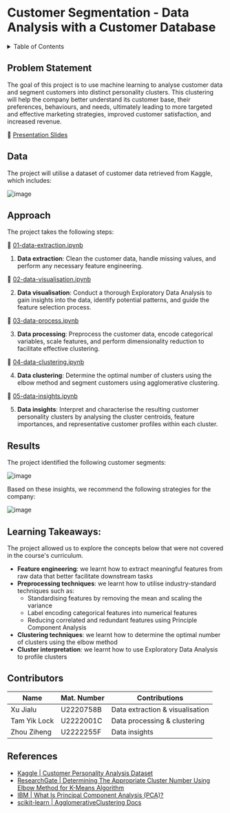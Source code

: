 # Customer Segmentation - Data Analysis with a Customer Database

<details>
  <summary>Table of Contents</summary>
  <ol>
    <li><a href="#problem-statement">Problem Statement</a></li>
    <li><a href="#data">Data</a></li>
    <li><a href="#approach">Approach</a></li>
    <li><a href="#results">Results</a></li>
    <li><a href="#learning-takeaways">Learning Takeaways</a></li>
    <li><a href="#contributors">Contributors</a></li>
    <li><a href="#references">References</a></li>
  </ol>
</details>

## Problem Statement

The goal of this project is to use machine learning to analyse customer data and segment customers into distinct personality clusters. This clustering will help the company better understand its customer base, their preferences, behaviours, and needs, ultimately leading to more targeted and effective marketing strategies, improved customer satisfaction, and increased revenue.

📃 [Presentation Slides](/assets/slides.pdf)

## Data

The project will utilise a dataset of customer data retrieved from Kaggle, which includes:

![image](https://github.com/3nityR/dsai-fcsc-g7/assets/86993236/7db408ff-a46e-4154-a1a0-1281a1594797)

## Approach

The project takes the following steps:

📃 [01-data-extraction.ipynb](/01-data-extraction.ipynb)

1. **Data extraction**: Clean the customer data, handle missing values, and perform any necessary feature engineering.

📃 [02-data-visualisation.ipynb](/02-data-visualisation.ipynb.ipynb)

2. **Data visualisation**: Conduct a thorough Exploratory Data Analysis to gain insights into the data, identify potential patterns, and guide the feature selection process.

📃 [03-data-process.ipynb](/03-data-processing.ipynb)

3. **Data processing**: Preprocess the customer data, encode categorical variables, scale features, and perform dimensionality reduction to facilitate effective clustering.

📃 [04-data-clustering.ipynb](/04-data-clustering.ipynb)

4. **Data clustering**: Determine the optimal number of clusters using the elbow method and segment customers using agglomerative clustering.

📃 [05-data-insights.ipynb](/05-data-insights.ipynb)

5. **Data insights**: Interpret and characterise the resulting customer personality clusters by analysing the cluster centroids, feature importances, and representative customer profiles within each cluster.

## Results

The project identified the following customer segments:

![image](https://github.com/3nityR/dsai-fcsc-g7/assets/86993236/5e92f66d-c3fa-4967-8350-fb2aeed61099)

Based on these insights, we recommend the following strategies for the company:

![image](https://github.com/3nityR/dsai-fcsc-g7/assets/86993236/9b7784be-3a33-463c-a229-d3bddea3c8c8)

## Learning Takeaways:

The project allowed us to explore the concepts below that were not covered in the course's curriculum.

- **Feature engineering**: we learnt how to extract meaningful features from raw data that better facilitate downstream tasks
- **Preprocessing techniques**: we learnt how to utilise industry-standard techniques such as:
  - Standardising features by removing the mean and scaling the variance
  - Label encoding categorical features into numerical features
  - Reducing correlated and redundant features using Principle Component Analysis
- **Clustering techniques**: we learnt how to determine the optimal number of clusters using the elbow method
- **Cluster interpretation**: we learnt how to use Exploratory Data Analysis to profile clusters

## Contributors

| Name         | Mat. Number | Contributions                   |
| ------------ | ----------- | ------------------------------- |
| Xu Jialu     | U2220758B   | Data extraction & visualisation |
| Tam Yik Lock | U2222001C   | Data processing & clustering    |
| Zhou Ziheng  | U2222255F   | Data insights                   |

## References

- [Kaggle | Customer Personality Analysis Dataset](https://www.kaggle.com/datasets/imakash3011/customer-personality-analysis)
- [ResearchGate | Determining The Appropriate Cluster Number Using Elbow Method for K-Means Algorithm](https://www.researchgate.net/publication/339670247_Determining_The_Appropiate_Cluster_Number_Using_Elbow_Method_for_K-Means_Algorithm)
- [IBM | What Is Principal Component Analysis (PCA)?](https://www.ibm.com/topics/principal-component-analysis)
- [scikit-learn | AgglomerativeClustering Docs](https://scikit-learn.org/stable/modules/generated/sklearn.cluster.AgglomerativeClustering.html)
